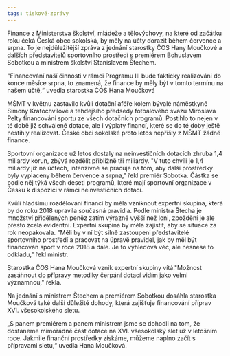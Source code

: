 ```yaml
---
tags: tiskové-zprávy
---
```


Finance z Ministerstva školství, mládeže a tělovýchovy, na které od začátku roku čeká Česká obec sokolská, by měly na účty dorazit během července a srpna. To je nejdůležitější zpráva z jednání starostky ČOS Hany Moučkové a dalších představitelů sportovního prostředí s premiérem Bohuslavem Sobotkou a ministrem školství Stanislavem Štechem.

"Financování naší činnosti v rámci Programu III bude fakticky realizováni do konce měsíce srpna, to znamená, že finance by měly být v tomto termínu na našem účtě,“ uvedla starostka ČOS Hana Moučková

MŠMT v květnu zastavilo kvůli dotační aféře kolem bývalé náměstkyně Simony Kratochvílové a tehdejšího předsedy fotbalového svazu Miroslava Pelty financování sportu ze všech dotačních programů. Postihlo to nejen v té době již schválené dotace, ale i výplaty financí, které se do té doby ještě nestihly realizovat. České obci sokolské proto letos nepřišly z MŠMT žádné finance.

Sportovní organizace už letos dostaly na neinvestičních dotacích zhruba 1,4 miliardy korun, zbývá rozdělit přibližně tři miliardy. "V tuto chvíli je 1,4 miliardy již na účtech, intenzivně se pracuje na tom, aby další prostředky byly vyplaceny během července a srpna," řekl premiér Sobotka. Částka se podle něj týká všech deseti programů, které mají sportovní organizace v Česku k dispozici v rámci neinvestičních dotací.

Kvůli hladšímu rozdělování financí by měla vzniknout expertní skupina, která by do roku 2018 upravila současná pravidla. Podle ministra Štecha je množství přidělených peněz zatím výrazně vyšší než loni, zpoždění je ale přesto zcela evidentní. Expertní skupina by měla zajistit, aby se situace za rok neopakovala. "Měli by v ní být silně zastoupeni představitelé sportovního prostředí a pracovat na úpravě pravidel, jak by měl být financován sport v roce 2018 a dále. Je to výhledová věc, ale nesnese to odkladu," řekl ministr.

Starostka ČOS Hana Moučková vznik expertní skupiny vítá."Možnost zasáhnout do přípravy metodiky čerpání dotací vidím jako velmi významnou," řekla.

Na jednání s ministrem Štechem a premiérem Sobotkou dosáhla starostka Moučková také další důležité dohody, která zajišťuje financování příprav XVI. všesokolského sletu.

„S panem premiérem a panem ministrem jsme se dohodli na tom, že dostaneme mimořádně část dotace na XVI. všesokolský slet už v letošním roce. Jakmile finanční prostředky získáme, můžeme naplno začít s přípravami sletu,“ uvedla Hana Moučková.